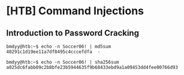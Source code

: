 # [HTB] Command Injections
## Introduction to Password Cracking

```
bmdyy@htb:~$ echo -n Soccer06! | md5sum
40291c1d19ee11a7df8495c4cccefdfa  -

bmdyy@htb:~$ echo -n Soccer06! | sha256sum
a025dc6fabb09c2b8bfe23b5944635f9b68433ebd9a1a09453dd4fee00766d93
```
